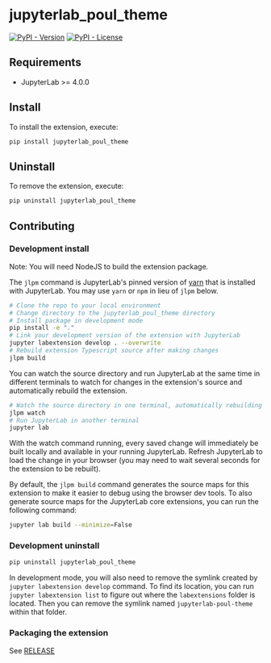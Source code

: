 # jupyterlab_poul_theme

[![PyPI - Version](https://img.shields.io/pypi/v/jupyterlab_poul_theme)](https://pypi.org/project/jupyterlab-poul-theme/)
[![PyPI - License](https://img.shields.io/pypi/l/jupyterlab_poul_theme)](https://pypi.org/project/jupyterlab-poul-theme/)

## Requirements

- JupyterLab >= 4.0.0

## Install

To install the extension, execute:

```bash
pip install jupyterlab_poul_theme
```

## Uninstall

To remove the extension, execute:

```bash
pip uninstall jupyterlab_poul_theme
```

## Contributing

### Development install

Note: You will need NodeJS to build the extension package.

The `jlpm` command is JupyterLab's pinned version of
[yarn](https://yarnpkg.com/) that is installed with JupyterLab. You may use
`yarn` or `npm` in lieu of `jlpm` below.

```bash
# Clone the repo to your local environment
# Change directory to the jupyterlab_poul_theme directory
# Install package in development mode
pip install -e "."
# Link your development version of the extension with JupyterLab
jupyter labextension develop . --overwrite
# Rebuild extension Typescript source after making changes
jlpm build
```

You can watch the source directory and run JupyterLab at the same time in different terminals to watch for changes in the extension's source and automatically rebuild the extension.

```bash
# Watch the source directory in one terminal, automatically rebuilding when needed
jlpm watch
# Run JupyterLab in another terminal
jupyter lab
```

With the watch command running, every saved change will immediately be built locally and available in your running JupyterLab. Refresh JupyterLab to load the change in your browser (you may need to wait several seconds for the extension to be rebuilt).

By default, the `jlpm build` command generates the source maps for this extension to make it easier to debug using the browser dev tools. To also generate source maps for the JupyterLab core extensions, you can run the following command:

```bash
jupyter lab build --minimize=False
```

### Development uninstall

```bash
pip uninstall jupyterlab_poul_theme
```

In development mode, you will also need to remove the symlink created by `jupyter labextension develop`
command. To find its location, you can run `jupyter labextension list` to figure out where the `labextensions`
folder is located. Then you can remove the symlink named `jupyterlab-poul-theme` within that folder.

### Packaging the extension

See [RELEASE](RELEASE.md)
